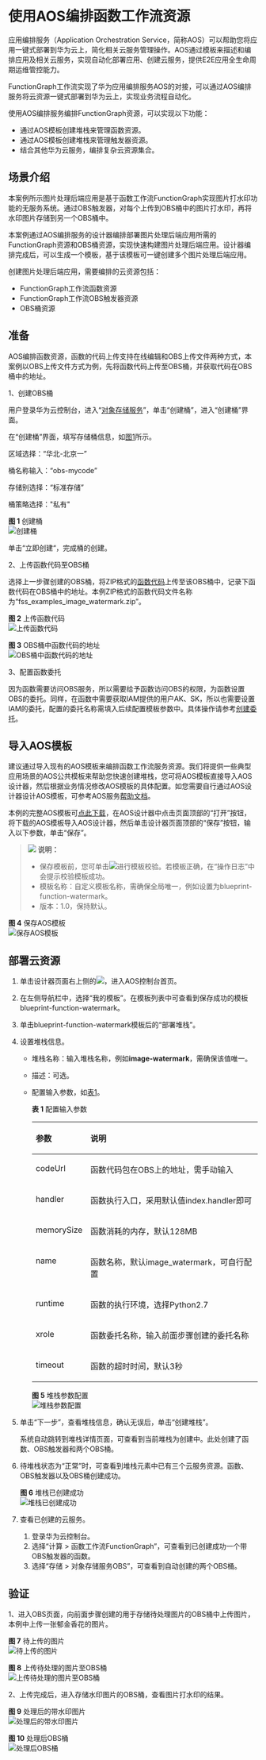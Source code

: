 # 使用AOS编排函数工作流资源<a name="functiongraph_01_0405"></a>

应用编排服务（Application Orchestration Service，简称AOS）可以帮助您将应用一键式部署到华为云上，简化相关云服务管理操作。AOS通过模板来描述和编排应用及相关云服务，实现自动化部署应用、创建云服务，提供E2E应用全生命周期运维管控能力。

FunctionGraph工作流实现了华为应用编排服务AOS的对接，可以通过AOS编排服务将云资源一键式部署到华为云上，实现业务流程自动化。

使用AOS编排服务编排FunctionGraph资源，可以实现以下功能：

-   通过AOS模板创建堆栈来管理函数资源。
-   通过AOS模板创建堆栈来管理触发器资源。
-   结合其他华为云服务，编排复杂云资源集合。

## 场景介绍<a name="section83889103414"></a>

本案例所示图片处理后端应用是基于函数工作流FunctionGraph实现图片打水印功能的无服务系统。通过OBS触发器，对每个上传到OBS桶中的图片打水印，再将水印图片存储到另一个OBS桶中。

本案例通过AOS编排服务的设计器编排部署图片处理后端应用所需的FunctionGraph资源和OBS桶资源，实现快速构建图片处理后端应用。设计器编排完成后，可以生成一个模板，基于该模板可一键创建多个图片处理后端应用。

创建图片处理后端应用，需要编排的云资源包括：

-   FunctionGraph工作流函数资源
-   FunctionGraph工作流OBS触发器资源
-   OBS桶资源

## 准备<a name="section19845154719231"></a>

AOS编排函数资源，函数的代码上传支持在线编辑和OBS上传文件两种方式，本案例以OBS上传文件方式为例，先将函数代码上传至OBS桶，并获取代码在OBS桶中的地址。

1、创建OBS桶

用户登录华为云控制台，进入“[对象存储服务](https://storage.huaweicloud.com/obs/)”，单击“创建桶”，进入“创建桶”界面。

在“创建桶”界面，填写存储桶信息，如[图1](#fig1774412644714)所示。

区域选择：“华北-北京一”

桶名称输入：“obs-mycode”

存储别选择：“标准存储”

桶策略选择："私有"

**图 1**  创建桶<a name="fig1774412644714"></a>  
![](figures/创建桶.png "创建桶")

单击“立即创建“，完成桶的创建。

2、上传函数代码至OBS桶

选择上一步骤创建的OBS桶，将ZIP格式的[函数代码](https://functionstage-examples.obs.myhwclouds.com/fss_examples_image_watermark.zip)上传至该OBS桶中，记录下函数代码在OBS桶中的地址。本例ZIP格式的函数代码文件名称为“fss\_examples\_image\_watermark.zip”。

**图 2**  上传函数代码<a name="fig3263163455510"></a>  
![](figures/上传函数代码.png "上传函数代码")

**图 3**  OBS桶中函数代码的地址<a name="fig1516442316019"></a>  
![](figures/OBS桶中函数代码的地址.png "OBS桶中函数代码的地址")

3、配置函数委托

因为函数需要访问OBS服务，所以需要给予函数访问OBS的权限，为函数设置OBS的委托。同样，在函数中需要获取IAM提供的用户AK、SK，所以也需要设置IAM的委托，配置的委托名称需填入后续配置模板参数中。具体操作请参考[创建委托](https://support.huaweicloud.com/bestpractice-functiongraph/functiongraph_05_0401.html)。

## 导入AOS模板<a name="section33649418811"></a>

建议通过导入现有的AOS模板来编排函数工作流服务资源。我们将提供一些典型应用场景的AOS公共模板来帮助您快速创建堆栈，您可将AOS模板直接导入AOS设计器，然后根据业务情况修改AOS模板的具体配置。如您需要自行通过AOS设计器设计AOS模板，可参考AOS服务[帮助文档](https://support.huaweicloud.com/usermanual-aos/aos_01_0000.html)。

本例的完整AOS模板可[点此下载](https://functionstage-examples.obs.cn-north-1.myhwclouds.com/blueprint-function-watermark.yaml)，在AOS设计器中点击页面顶部的“打开”按钮，将下载的AOS模板导入AOS设计器，然后单击设计器页面顶部的“保存”按钮，输入以下参数，单击“保存”。

>![](public_sys-resources/icon-note.gif) **说明：**   
>-   保存模板前，您可单击![](figures/zh-cn_image_0133502790.png)进行模板校验。若模板正确，在“操作日志”中会提示校验模板成功。  
>-   模板名称：自定义模板名称，需确保全局唯一，例如设置为blueprint-function-watermark。  
>-   版本：1.0，保持默认。  

**图 4**  保存AOS模板<a name="fig845494641813"></a>  
![](figures/保存AOS模板.png "保存AOS模板")

## 部署云资源<a name="section1065818226204"></a>

1.  单击设计器页面右上侧的![](figures/zh-cn_image_0133499879.png)，进入AOS控制台首页。
2.  在左侧导航栏中，选择“我的模板”。在模板列表中可查看到保存成功的模板blueprint-function-watermark。
3.  单击blueprint-function-watermark模板后的“部署堆栈”。
4.  设置堆栈信息。
    -   堆栈名称：输入堆栈名称，例如**image-watermark**，需确保该值唯一。
    -   描述：可选。
    -   配置输入参数，如[表1](#table14183337372)。

        **表 1**  配置输入参数

        <a name="table14183337372"></a>
        <table><thead align="left"><tr id="row171801934375"><th class="cellrowborder" valign="top" width="24%" id="mcps1.2.3.1.1"><p id="p318011313717"><a name="p318011313717"></a><a name="p318011313717"></a><strong id="b181803316379"><a name="b181803316379"></a><a name="b181803316379"></a>参数</strong></p>
        </th>
        <th class="cellrowborder" valign="top" width="76%" id="mcps1.2.3.1.2"><p id="p21808383718"><a name="p21808383718"></a><a name="p21808383718"></a><strong id="b1180234379"><a name="b1180234379"></a><a name="b1180234379"></a>说明</strong></p>
        </th>
        </tr>
        </thead>
        <tbody><tr id="row818020353714"><td class="cellrowborder" valign="top" width="24%" headers="mcps1.2.3.1.1 "><p id="p3180123143718"><a name="p3180123143718"></a><a name="p3180123143718"></a>codeUrl</p>
        </td>
        <td class="cellrowborder" valign="top" width="76%" headers="mcps1.2.3.1.2 "><p id="p518017315378"><a name="p518017315378"></a><a name="p518017315378"></a>函数代码包在OBS上的地址，需手动输入</p>
        </td>
        </tr>
        <tr id="row1018053153717"><td class="cellrowborder" valign="top" width="24%" headers="mcps1.2.3.1.1 "><p id="p1118043183719"><a name="p1118043183719"></a><a name="p1118043183719"></a>handler</p>
        </td>
        <td class="cellrowborder" valign="top" width="76%" headers="mcps1.2.3.1.2 "><p id="p1318015316372"><a name="p1318015316372"></a><a name="p1318015316372"></a>函数执行入口，采用默认值index.handler即可</p>
        </td>
        </tr>
        <tr id="row1418033163717"><td class="cellrowborder" valign="top" width="24%" headers="mcps1.2.3.1.1 "><p id="p918013315373"><a name="p918013315373"></a><a name="p918013315373"></a>memorySize</p>
        </td>
        <td class="cellrowborder" valign="top" width="76%" headers="mcps1.2.3.1.2 "><p id="p2180031371"><a name="p2180031371"></a><a name="p2180031371"></a>函数消耗的内存，默认128MB</p>
        </td>
        </tr>
        <tr id="row19180834373"><td class="cellrowborder" valign="top" width="24%" headers="mcps1.2.3.1.1 "><p id="p4180203103712"><a name="p4180203103712"></a><a name="p4180203103712"></a>name</p>
        </td>
        <td class="cellrowborder" valign="top" width="76%" headers="mcps1.2.3.1.2 "><p id="p11808315376"><a name="p11808315376"></a><a name="p11808315376"></a>函数名称，默认image_watermark，可自行配置</p>
        </td>
        </tr>
        <tr id="row141823383714"><td class="cellrowborder" valign="top" width="24%" headers="mcps1.2.3.1.1 "><p id="p318211312375"><a name="p318211312375"></a><a name="p318211312375"></a>runtime</p>
        </td>
        <td class="cellrowborder" valign="top" width="76%" headers="mcps1.2.3.1.2 "><p id="p218218303718"><a name="p218218303718"></a><a name="p218218303718"></a>函数的执行环境，选择Python2.7</p>
        </td>
        </tr>
        <tr id="row618214315371"><td class="cellrowborder" valign="top" width="24%" headers="mcps1.2.3.1.1 "><p id="p218214315377"><a name="p218214315377"></a><a name="p218214315377"></a>xrole</p>
        </td>
        <td class="cellrowborder" valign="top" width="76%" headers="mcps1.2.3.1.2 "><p id="p141825393720"><a name="p141825393720"></a><a name="p141825393720"></a>函数委托名称，输入前面步骤创建的委托名称</p>
        </td>
        </tr>
        <tr id="row20182638377"><td class="cellrowborder" valign="top" width="24%" headers="mcps1.2.3.1.1 "><p id="p2018273113716"><a name="p2018273113716"></a><a name="p2018273113716"></a>timeout</p>
        </td>
        <td class="cellrowborder" valign="top" width="76%" headers="mcps1.2.3.1.2 "><p id="p1018218315374"><a name="p1018218315374"></a><a name="p1018218315374"></a>函数的超时时间，默认3秒</p>
        </td>
        </tr>
        </tbody>
        </table>

        **图 5**  堆栈参数配置<a name="fig141831735372"></a>  
        ![](figures/堆栈参数配置.png "堆栈参数配置")


5.  单击“下一步”，查看堆栈信息，确认无误后，单击“创建堆栈”。

    系统自动跳转到堆栈详情页面，可查看到当前堆栈为创建中。此处创建了函数、OBS触发器和两个OBS桶。

6.  待堆栈状态为“正常”时，可查看到堆栈元素中已有三个云服务资源。函数、OBS触发器以及OBS桶创建成功。

    **图 6**  堆栈已创建成功<a name="fig2713251193918"></a>  
    ![](figures/堆栈已创建成功.png "堆栈已创建成功")

7.  查看已创建的云服务。
    1.  登录华为云控制台。
    2.  选择“计算 \> 函数工作流FunctionGraph”，可查看到已创建成功一个带OBS触发器的函数。
    3.  选择“存储 \> 对象存储服务OBS”，可查看到自动创建的两个OBS桶。


## 验证<a name="section848572224112"></a>

1、进入OBS页面，向前面步骤创建的用于存储待处理图片的OBS桶中上传图片，本例中上传一张郁金香花的图片。

**图 7**  待上传的图片<a name="fig1044442244315"></a>  
![](figures/待上传的图片.png "待上传的图片")

**图 8**  上传待处理的图片至OBS桶<a name="fig8530202312441"></a>  
![](figures/上传待处理的图片至OBS桶.png "上传待处理的图片至OBS桶")

2、上传完成后，进入存储水印图片的OBS桶，查看图片打水印的结果。

**图 9**  处理后的带水印图片<a name="fig1912214421463"></a>  
![](figures/处理后的带水印图片.png "处理后的带水印图片")

**图 10**  处理后OBS桶<a name="fig22948584465"></a>  
![](figures/处理后OBS桶.png "处理后OBS桶")


